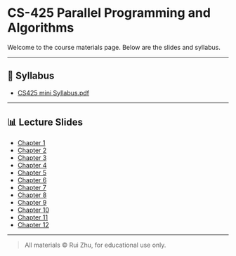 # CS-425 Parallel Programming and Algorithms

Welcome to the course materials page. Below are the slides and syllabus.

---

## 📄 Syllabus

- [CS425 mini Syllabus.pdf](../CS425%20mini%20Syllabus.pdf)

---

## 📊 Lecture Slides

- [Chapter 1](../chap1_slides.ppt)
- [Chapter 2](../chap2_slides.ppt)
- [Chapter 3](../chap3_slides.ppt)
- [Chapter 4](../chap4_slides.ppt)
- [Chapter 5](../chap5_slides.ppt)
- [Chapter 6](../chap6_slides.ppt)
- [Chapter 7](../chap7_slides.ppt)
- [Chapter 8](../chap8_slides.ppt)
- [Chapter 9](../chap9_slides.ppt)
- [Chapter 10](../chap10_slides.ppt)
- [Chapter 11](../chap11_slides.ppt)
- [Chapter 12](../chap12_slides.ppt)

---

> All materials © Rui Zhu, for educational use only.
